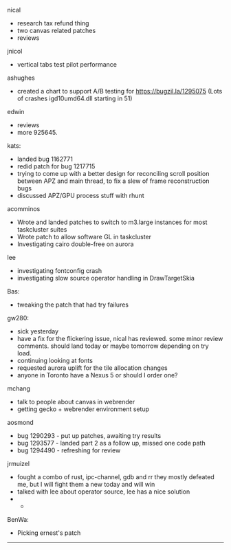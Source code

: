 nical
* research tax refund thing
* two canvas related patches
* reviews



jnicol
* vertical tabs test pilot performance



ashughes
* created a chart to support A/B testing for https://bugzil.la/1295075 (Lots of crashes igd10umd64.dll starting in 51)



edwin
* reviews
* more 925645.



kats:
* landed bug 1162771
* redid patch for bug 1217715
* trying to come up with a better design for reconciling scroll position between APZ and main thread, to fix a slew of frame reconstruction bugs
* discussed APZ/GPU process stuff with rhunt



acomminos
* Wrote and landed patches to switch to m3.large instances for most taskcluster suites
* Wrote patch to allow software GL in taskcluster
* Investigating cairo double-free on aurora



lee
* investigating fontconfig crash
* investigating slow source operator handling in DrawTargetSkia



Bas:
* tweaking the patch that had try failures



gw280:
* sick yesterday
* have a fix for the flickering issue, nical has reviewed. some minor review comments. should land today or maybe tomorrow depending on try load.
* continuing looking at fonts
* requested aurora uplift for the tile allocation changes
* anyone in Toronto have a Nexus 5 or should I order one?



mchang
* talk to people about canvas in webrender
* getting gecko + webrender environment setup



aosmond
* bug 1290293 - put up patches, awaiting try results
* bug 1293577 - landed part 2 as a follow up, missed one code path
* bug 1294490 - refreshing for review



jrmuizel
* fought a combo of rust, ipc-channel, gdb and rr they mostly defeated me, but I will fight them a new today and will win
* talked with lee about operator source, lee has a nice solution
* * 




BenWa:
* Picking ernest's patch



________________


